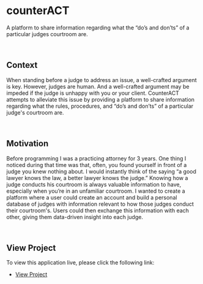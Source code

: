 # counterACT

A platform to share information regarding what the “do’s and don’ts” of a particular judges courtroom are.

&nbsp;
&nbsp;

## Context

When standing before a judge to address an issue, a well-crafted argument is key. However, judges are human. And a well-crafted argument may be impeded if the judge is unhappy with you or your client. CounterACT attempts to alleviate this issue by providing a platform to share information regarding what the rules, procedures, and “do’s and don’ts” of a particular judge's courtroom are.

&nbsp;
&nbsp;

## Motivation

Before programming I was a practicing attorney for 3 years. One thing I noticed during that time was that, often, you found yourself in front of a judge you knew nothing about. I would instantly think of the saying “a good lawyer knows the law, a better lawyer knows the judge.” Knowing how a judge conducts his courtroom is always valuable information to have, especially when you’re in an unfamiliar courtroom. I wanted to create a platform where a user could create an account and build a personal database of judges with information relevant to how those judges conduct their courtroom's. Users could then exchange this information with each other, giving them data-driven insight into each judge.

&nbsp;
&nbsp;

## View Project

To view this application live, please click the following link:

* [View Project](https://counter-act.herokuapp.com/)
